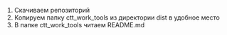 1. Скачиваем репозиторий
2. Копируем папку ctt_work_tools из директории dist в удобное место
3. В папке ctt_work_tools читаем README.md
